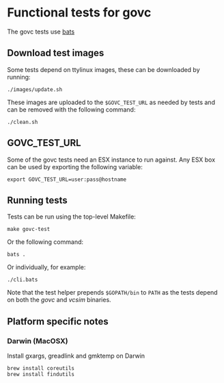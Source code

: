 # Functional tests for govc

The govc tests use [bats](https://github.com/sstephenson/bats/)

## Download test images

Some tests depend on ttylinux images, these can be downloaded by running:

```
./images/update.sh
```

These images are uploaded to the `$GOVC_TEST_URL` as needed by tests and can be
removed with the following command:

```
./clean.sh
```

## GOVC_TEST_URL

Some of the govc tests need an ESX instance to run against.  Any ESX box can be used by exporting the following variable:

```
export GOVC_TEST_URL=user:pass@hostname
```

## Running tests

Tests can be run using the top-level Makefile:

```
make govc-test
```

Or the following command:

```
bats .
```

Or individually, for example:

```
./cli.bats
```

Note that the test helper prepends `$GOPATH/bin` to `PATH` as the tests depend on both the *govc* and *vcsim* binaries.

## Platform specific notes

### Darwin (MacOSX)

Install gxargs, greadlink and gmktemp on Darwin

```
brew install coreutils
brew install findutils
```
